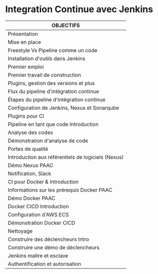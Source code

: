 # Integration Continue avec Jenkins

|OBJECTIFS|
|---------|
|Présentation|
|Mise en place|
|Freestyle Vs Pipeline comme un code|
|Installation d'outils dans Jenkins|
|Premier emploi|
|Premier travail de construction|
|Plugins, gestion des versions et plus|
|Flux du pipeline d'intégration continue|
|Étapes du pipeline d'intégration continue|
|Configuration de Jenkins, Nexus et Sonarqube|
|Plugins pour CI|
|Pipeline en tant que code Introduction|
|Analyse des codes|
|Démonstration d'analyse de code|
| Portes de qualité|
|Introduction aux référentiels de logiciels (Nexus)|
|Démo Nexus PAAC |
|Notification, Slack|
|CI pour Docker & Introduction| 
|Informations sur les prérequis Docker PAAC|
|Démo Docker PAAC|
|Docker CICD Introduction|
|Configuration d'AWS ECS|
|Démonstration Docker CICD|
|Nettoyage|
|Construire des déclencheurs Intro|
|Construire une démo de déclencheurs|
|Jenkins maître et esclave|
|Authentification et autorisation|

